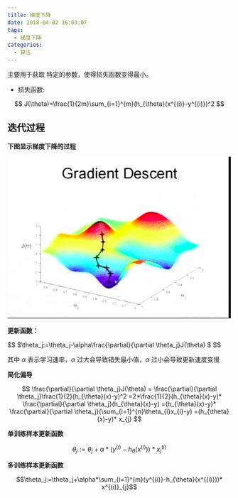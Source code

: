 ```yaml
---
title: 梯度下降
date: 2018-04-02 16:03:07
tags: 
  - 梯度下降
categories:
  - 算法
---
```


主要用于获取 特定的参数，使得损失函数变得最小。

- 损失函数:

$$
J(\theta)=\frac{1}{2m}\sum_{i=1}^{m}(h_{\theta}(x^{(i)}-y^{(i)})^2
$$

## 迭代过程

**下图显示梯度下降的过程**

![WX20180315-175706](梯度下降/WX20180315-175706.png)



**更新函数：**

$$
$\theta_j:=\theta_j-\alpha\frac{\partial}{\partial \theta_j}J(\theta) $
$$

其中 $\alpha$ 表示学习速率，$\alpha$ 过大会导致错失最小值，$\alpha$ 过小会导致更新速度变慢

**简化偏导**

$$
\frac{\partial}{\partial \theta_j}J(\theta) = \frac{\partial}{\partial \theta_j}\frac{1}{2}(h_{\theta}(x)-y)^2
​           =2*\frac{1}{2}(h_{\theta}(x)-y)* \frac{\partial}{\partial \theta_j}(h_{\theta}(x)-y)
​           =(h_{\theta}(x)-y)* \frac{\partial}{\partial \theta_j}(\sum_{i=1}^{n}\theta_{i}x_{i}-y)
​	       =(h_{\theta}(x)-y)* x_{j}
$$

**单训练样本更新函数**

$$\theta_j:=\theta_j+\alpha*(y^{(i)}-h_{\theta}(x^{(i)}))* x^{(i)}_{j}$$

**多训练样本更新函数**

$$\theta_j:=\theta_j+\alpha*\sum_{i=1}^{m}(y^{(i)}-h_{\theta}(x^{(i)}))* x^{(i)}_{j}$$

